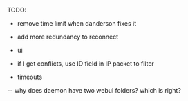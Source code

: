 TODO:

 - remove time limit when danderson fixes it

 - add more redundancy to reconnect

 - ui

 - if I get conflicts, use ID field in IP packet to filter

 - timeouts

 -- why does daemon have two webui folders? which is right?